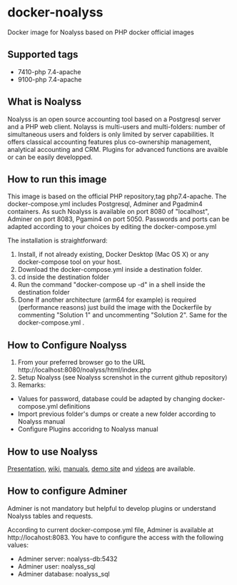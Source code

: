 # docker-noalyss
Docker image for Noalyss based on PHP docker official images

Supported tags
-------
* 7410-php 7.4-apache
* 9100-php 7.4-apache

What is Noalyss
-------
Noalyss is an open source accounting  tool based on a Postgresql server and a PHP web client.  Nolayss is multi-users and multi-folders: number of simultaneous users and folders is only limited by server capabilities. It offers classical accounting features plus co-ownership management, analytical accounting and CRM. Plugins for advanced functions are avaible or can be easily developped.

How to run this image 
------------------
This image is based on the official PHP repository,tag php7.4-apache. The docker-compose.yml includes Postgresql, Adminer and Pgadmin4 containers. 
As such Noalyss is available on port 8080 of "localhost", Adminer on port 8083, Pgamin4 on port 5050. Passwords and ports can be adapted according to your choices by editing the docker-compose.yml

The installation is straightforward:
1. Install, if not already existing, Docker Desktop (Mac OS X) or any docker-compose tool on your host.
2. Download the docker-compose.yml inside a destination folder.
3. cd inside the destination folder
4. Run the command "docker-compose up -d" in a shell inside the destination folder
5. Done
If another architecture (arm64 for example) is required (performance reasons) just build the image with the Dockerfile by commenting "Solution 1" and uncommenting "Solution 2". Same for the docker-compose.yml . 

How to Configure Noalyss
------------------- 
1. From your preferred browser go to the URL http://localhost:8080/noalyss/html/index.php
2. Setup Noalyss (see Noalyss screnshot in the current github repository)
3. Remarks:
  - Values for password, database could be adapted by changing docker-compose.yml definitions
  - Import previous folder's dumps or create a new folder according to Noalyss manual
  - Configure Plugins accoridng to Noalyss manual

How to use Noalyss
-------------
[Presentation](https://wiki.noalyss.eu/lib/exe/fetch.php?media=noalyss_presentation.pdf), [wiki](https://wiki.noalyss.eu/doku.php), [manuals](http://manuel-fr.noalyss.eu/), [demo site](http://demo.noalyss.eu/) and [videos](https://wiki.noalyss.eu/doku.php?id=tutoriel_video) are available.

How to configure Adminer
-------------
Adminer is not mandatory but helpful to develop plugins or understand Noalyss tables and requests. 

According to current docker-compose.yml file, Adminer is available at http://locahost:8083. You have to configure the access with the following values:
* Adminer server: noalyss-db:5432
* Adminer user: noalyss_sql
* Adminer database: noalyss_sql
